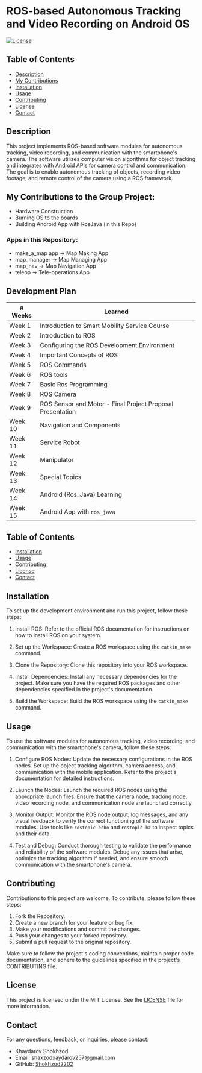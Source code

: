 # ROS-based Autonomous Tracking and Video Recording on Android OS

[![License](https://img.shields.io/badge/License-MIT-blue.svg)](https://opensource.org/licenses/MIT)
## Table of Contents
- [Description](#description)
- [My Contributions](#my-contributions-to-the-group-project)
- [Installation](#installation)
- [Usage](#usage)
- [Contributing](#contributing)
- [License](#license)
- [Contact](#contact)

## Description
This project implements ROS-based software modules for autonomous tracking, video recording, and communication with the smartphone's camera. The software utilizes computer vision algorithms for object tracking and integrates with Android APIs for camera control and communication. The goal is to enable autonomous tracking of objects, recording video footage, and remote control of the camera using a ROS framework.

## My Contributions to the Group Project:
* Hardware Construction
* Burning OS to the boards
* Building Android App with RosJava (in this Repo)

### Apps in this Repository:
- make_a_map app -> Map Making App
- map_manager -> Map Managing App
- map_nav -> Map Navigation App
- teleop -> Tele-operations App

## Development Plan
| # Weeks      |  Learned                                                                                                                                                                               |
| ---     |----------------------------------------------------------------------------------------------------------------------------------------------------------------------------------------|
| Week 1 | Introduction to Smart Mobility Service Course |
| Week 2 | Introduction to ROS |
| Week 3 | Configuring the ROS Development Environment |
| Week 4 | Important Concepts of ROS |
| Week 5 | ROS Commands |
| Week 6 | ROS tools |
| Week 7 | Basic Ros Programming |
| Week 8 | ROS Camera |
| Week 9 | ROS Sensor and Motor - Final Project Proposal Presentation |
| Week 10 | Navigation and Components |
| Week 11 | Service Robot |
| Week 12 | Manipulator |
| Week 13 | Special Topics |
| Week 14 | Android (Ros_Java) Learning |
| Week 15 | Android App with `ros_java` |



## Table of Contents

- [Installation](#installation)
- [Usage](#usage)
- [Contributing](#contributing)
- [License](#license)
- [Contact](#contact)

## Installation

To set up the development environment and run this project, follow these steps:

1. Install ROS: Refer to the official ROS documentation for instructions on how to install ROS on your system.

2. Set up the Workspace: Create a ROS workspace using the `catkin_make` command.

3. Clone the Repository: Clone this repository into your ROS workspace.

4. Install Dependencies: Install any necessary dependencies for the project. Make sure you have the required ROS packages and other dependencies specified in the project's documentation.

5. Build the Workspace: Build the ROS workspace using the `catkin_make` command.


## Usage

To use the software modules for autonomous tracking, video recording, and communication with the smartphone's camera, follow these steps:

1. Configure ROS Nodes: Update the necessary configurations in the ROS nodes. Set up the object tracking algorithm, camera access, and communication with the mobile application. Refer to the project's documentation for detailed instructions.

2. Launch the Nodes: Launch the required ROS nodes using the appropriate launch files. Ensure that the camera node, tracking node, video recording node, and communication node are launched correctly.

3. Monitor Output: Monitor the ROS node output, log messages, and any visual feedback to verify the correct functioning of the software modules. Use tools like `rostopic echo` and `rostopic hz` to inspect topics and their data.

4. Test and Debug: Conduct thorough testing to validate the performance and reliability of the software modules. Debug any issues that arise, optimize the tracking algorithm if needed, and ensure smooth communication with the smartphone's camera.

## Contributing

Contributions to this project are welcome. To contribute, please follow these steps:

1. Fork the Repository.
2. Create a new branch for your feature or bug fix.
3. Make your modifications and commit the changes.
4. Push your changes to your forked repository.
5. Submit a pull request to the original repository.

Make sure to follow the project's coding conventions, maintain proper code documentation, and adhere to the guidelines specified in the project's CONTRIBUTING file.

## License

This project is licensed under the MIT License. See the [LICENSE](https://opensource.org/licenses/MIT) file for more information.

## Contact

For any questions, feedback, or inquiries, please contact:

- Khaydarov Shokhzod
- Email: shaxzodxaydarov257@gmail.com
- GitHub: [Shokhzod2202](https://github.com/Shokhzod2202/Android-Demos/tree/main/RosJavaApps)